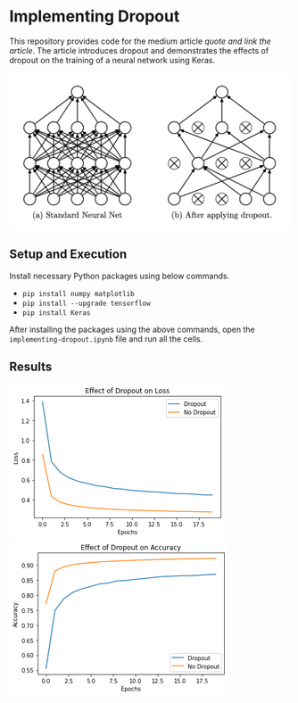 # Implementing Dropout

This repository provides code for the medium article *quote and link the article*. The article introduces dropout and demonstrates the effects of dropout on the training of a neural network using Keras.

![Effect on Loss](images/dropout_nn.png)

## Setup and Execution
Install necessary Python packages using below commands.
* `pip install numpy matplotlib`
* `pip install --upgrade tensorflow`
* `pip install Keras`

After installing the packages using the above commands, open the  `implementing-dropout.ipynb` file and run all the cells.

## Results
![Effect on Loss](images/dropout_loss.png)
![Effect on Accuracy](images/dropout_acc.png)
